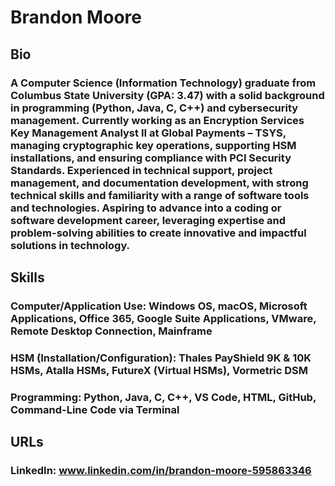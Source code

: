 # Brandon Moore

## Bio
### A Computer Science (Information Technology) graduate from Columbus State University (GPA: 3.47) with a solid background in programming (Python, Java, C, C++) and cybersecurity management. Currently working as an Encryption Services Key Management Analyst II at Global Payments – TSYS, managing cryptographic key operations, supporting HSM installations, and ensuring compliance with PCI Security Standards. Experienced in technical support, project management, and documentation development, with strong technical skills and familiarity with a range of software tools and technologies. Aspiring to advance into a coding or software development career, leveraging expertise and problem-solving abilities to create innovative and impactful solutions in technology.

## Skills
### Computer/Application Use: Windows OS, macOS, Microsoft Applications, Office 365, Google Suite Applications, VMware, Remote Desktop Connection, Mainframe

### HSM (Installation/Configuration): Thales PayShield 9K &amp; 10K HSMs, Atalla HSMs, FutureX (Virtual HSMs), Vormetric DSM
### Programming: Python, Java, C, C++, VS Code, HTML, GitHub, Command-Line Code via Terminal

## URLs
### LinkedIn: www.linkedin.com/in/brandon-moore-595863346
<!--
**brandonkm37/brandonkm37** is a ✨ _special_ ✨ repository because its `README.md` (this file) appears on your GitHub profile.

Here are some ideas to get you started:

- 🔭 I’m currently working on ...
- 🌱 I’m currently learning ...
- 👯 I’m looking to collaborate on ...
- 🤔 I’m looking for help with ...
- 💬 Ask me about ...
- 📫 How to reach me: ...
- 😄 Pronouns: ...
- ⚡ Fun fact: ...
-->
